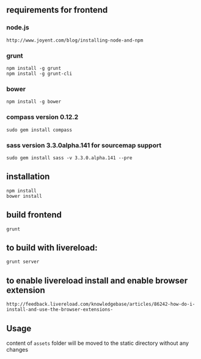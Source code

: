 ## requirements for frontend



### node.js

	http://www.joyent.com/blog/installing-node-and-npm

### grunt

	npm install -g grunt
	npm install -g grunt-cli

### bower

	npm install -g bower

### compass version 0.12.2

	sudo gem install compass

### sass version 3.3.0alpha.141 for sourcemap support

	sudo gem install sass -v 3.3.0.alpha.141 --pre


## installation

	npm install
	bower install


## build frontend


	grunt



## to build with livereload:


	grunt server


## to enable livereload install and  enable browser extension 

	http://feedback.livereload.com/knowledgebase/articles/86242-how-do-i-install-and-use-the-browser-extensions-

## Usage 

content of ``assets`` folder will be moved to the static directory without any changes
